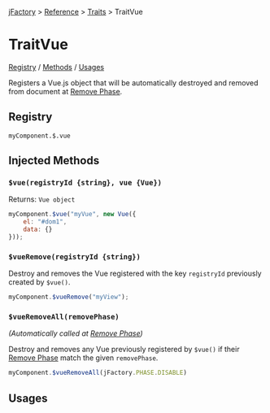 [jFactory](index.md) > [Reference](ref-index.md) > [Traits](ref-index.md#traits-component-features) > TraitVue

# TraitVue

[Registry](#registry) / [Methods](#injected-methods) / [Usages](#usages)

Registers a Vue.js object that will be automatically destroyed and removed from document at [Remove Phase](TraitService-Phases.md#remove-phase).

## Registry
`myComponent.$.vue`

## Injected Methods

### `$vue(registryId {string}, vue {Vue}) `
Returns: `Vue object`

```javascript
myComponent.$vue("myVue", new Vue({
    el: "#dom1",
    data: {}
}));
```

### `$vueRemove(registryId {string})`

Destroy and removes the Vue registered with the key `registryId` previously created by `$vue()`. 

```javascript
myComponent.$vueRemove("myView");
```
### `$vueRemoveAll(removePhase)`

*(Automatically called at [Remove Phase](TraitService-Phases.md#remove-phase))*

Destroy and removes any Vue previously registered by `$vue()` if their [Remove Phase](TraitService-Phases.md#remove-phase) match the given `removePhase`.

```javascript
myComponent.$vueRemoveAll(jFactory.PHASE.DISABLE)
```

## Usages
<!--
```javascript
```
-->